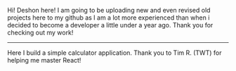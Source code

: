 Hi! Deshon here!
I am going to be uploading new and even revised old projects here to my 
github as I am a lot more experienced than when i decided to become a 
developer a little under a year ago. Thank you for checking out my work!

-------------------------------------------------------------------------------

Here I build a simple calculator application. Thank you to Tim R. (TWT) for helping me master React! 
